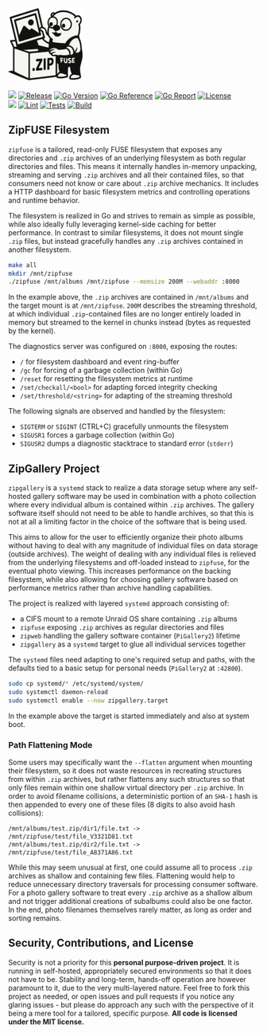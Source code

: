 <div align="left">
    <img alt="Logo" src="assets/zipfuse.png" width="150">
    <br><br>
    <img src="https://img.shields.io/badge/.zip-%E2%99%A5_FUSE-red">
    <a href="https://github.com/desertwitch/zipfuse/tags" target="_blank"><img alt="Release" src="https://img.shields.io/github/tag/desertwitch/zipfuse.svg"></a>
    <a href="https://go.dev/"><img alt="Go Version" src="https://img.shields.io/badge/go-%3E%3D%201.25.1-%23007d9c" target="_blank"></a>
    <a href="https://pkg.go.dev/github.com/desertwitch/zipfuse" target="_blank"><img alt="Go Reference" src="https://pkg.go.dev/badge/github.com/desertwitch/zipfuse.svg"></a>
    <a href="https://goreportcard.com/report/github.com/desertwitch/zipfuse" target="_blank"><img alt="Go Report" src="https://goreportcard.com/badge/github.com/desertwitch/zipfuse"></a>
    <a href="./LICENSE" target="_blank"><img alt="License" src="https://img.shields.io/github/license/desertwitch/zipfuse"></a>
    <br>
    <a href="https://codecov.io/gh/desertwitch/zipfuse" target="_blank"><img src="https://codecov.io/gh/desertwitch/zipfuse/graph/badge.svg?token=SENW4W2GQL"/></a>
    <a href="https://github.com/desertwitch/zipfuse/actions/workflows/golangci-lint.yml" target="_blank"><img alt="Lint" src="https://github.com/desertwitch/zipfuse/actions/workflows/golangci-lint.yml/badge.svg"></a>
    <a href="https://github.com/desertwitch/zipfuse/actions/workflows/golang-tests.yml" target="_blank"><img alt="Tests" src="https://github.com/desertwitch/zipfuse/actions/workflows/golang-tests.yml/badge.svg"></a>
    <a href="https://github.com/desertwitch/zipfuse/actions/workflows/golang-build.yml" target="_blank"><img alt="Build" src="https://github.com/desertwitch/zipfuse/actions/workflows/golang-build.yml/badge.svg"></a>
</div>

## ZipFUSE Filesystem

`zipfuse` is a tailored, read-only FUSE filesystem that exposes any directories
and `.zip` archives of an underlying filesystem as both regular directories and
files. This means it internally handles in-memory unpacking, streaming and
serving `.zip` archives and all their contained files, so that consumers need
not know or care about `.zip` archive mechanics. It includes a HTTP dashboard
for basic filesystem metrics and controlling operations and runtime behavior.

The filesystem is realized in Go and strives to remain as simple as possible,
while also ideally fully leveraging kernel-side caching for better performance.
In contrast to similar filesystems, it does not mount single `.zip` files, but
instead gracefully handles any `.zip` archives contained in another filesystem.

```bash
make all
mkdir /mnt/zipfuse
./zipfuse /mnt/albums /mnt/zipfuse --memsize 200M --webaddr :8000
```

In the example above, the `.zip` archives are contained in `/mnt/albums` and the
target mount is at `/mnt/zipfuse`. `200M` describes the streaming threshold, at
which individual `.zip`-contained files are no longer entirely loaded in memory
but streamed to the kernel in chunks instead (bytes as requested by the kernel).

The diagnostics server was configured on `:8000`, exposing the routes:
- `/` for filesystem dashboard and event ring-buffer
- `/gc` for forcing of a garbage collection (within Go)
- `/reset` for resetting the filesystem metrics at runtime
- `/set/checkall/<bool>` for adapting forced integrity checking
- `/set/threshold/<string>` for adapting of the streaming threshold

The following signals are observed and handled by the filesystem:
- `SIGTERM` or `SIGINT` (CTRL+C) gracefully unmounts the filesystem
- `SIGUSR1` forces a garbage collection (within Go)
- `SIGUSR2` dumps a diagnostic stacktrace to standard error (`stderr`)

## ZipGallery Project

`zipgallery` is a `systemd` stack to realize a data storage setup where any
self-hosted gallery software may be used in combination with a photo collection
where every individual album is contained within `.zip` archives. The gallery
software itself should not need to be able to handle archives, so that this is
not at all a limiting factor in the choice of the software that is being used.

This aims to allow for the user to efficiently organize their photo albums
without having to deal with any magnitude of individual files on data storage
(outside archives). The weight of dealing with any individual files is relieved
from the underlying filesystems and off-loaded instead to `zipfuse`, for the
eventual photo viewing. This increases performance on the backing filesystem,
while also allowing for choosing gallery software based on performance metrics
rather than archive handling capabilities.

The project is realized with layered `systemd` approach consisting of:
- a CIFS mount to a remote Unraid OS share containing `.zip` albums
- `zipfuse` exposing `.zip` archives as regular directories and files
- `zipweb` handling the gallery software container (`PiGallery2`) lifetime 
- `zipgallery` as a `systemd` target to glue all individual services together

The `systemd` files need adapting to one's required setup and paths, with the
defaults tied to a basic setup for personal needs (`PiGallery2` at `:42800`).

```bash
sudo cp systemd/* /etc/systemd/system/
sudo systemctl daemon-reload
sudo systemctl enable --now zipgallery.target
```

In the example above the target is started immediately and also at system boot.

### Path Flattening Mode

Some users may specifically want the `--flatten` argument when mounting their
filesystem, so it does not waste resources in recreating structures from within
`.zip` archives, but rather flattens any such structures so that only files
remain within one shallow virtual directory per `.zip` archive. In order to
avoid filename collisions, a deterministic portion of an `SHA-1` hash is then
appended to every one of these files (8 digits to also avoid hash collisions):

```
/mnt/albums/test.zip/dir1/file.txt -> /mnt/zipfuse/test/file_V3321D81.txt
/mnt/albums/test.zip/dir2/file.txt -> /mnt/zipfuse/test/file_A8371A86.txt
```

While this may seem unusual at first, one could assume all to process `.zip`
archives as shallow and containing few files. Flattening would help to reduce
unnecessary directory traversals for processing consumer software. For a photo
gallery software to treat every `.zip` archive as a shallow album and not
trigger additional creations of subalbums could also be one factor. In the end,
photo filenames themselves rarely matter, as long as order and sorting remains.

## Security, Contributions, and License

Security is not a priority for this **personal purpose-driven project**. It is
running in self-hosted, appropriately secured environments so that it does not
have to be. Stability and long-term, hands-off operation are however paramount
to it, due to the very multi-layered nature. Feel free to fork this project as
needed, or open issues and pull requests if you notice any glaring issues - but
please do approach any such with the perspective of it being a mere tool for a
tailored, specific purpose. **All code is licensed under the MIT license.**

